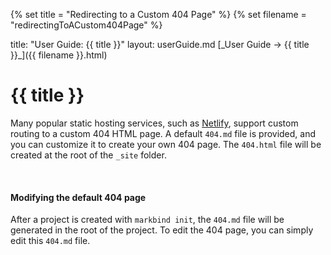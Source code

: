 {% set title = "Redirecting to a Custom 404 Page" %}
{% set filename = "redirectingToACustom404Page" %}

<frontmatter>
  title: "User Guide: {{ title }}"
  layout: userGuide.md
</frontmatter>

<span id="link" class="d-none">
<md>[_User Guide → {{ title }}_]({{ filename }}.html)</md>
</span>

# {{ title }}

<div class="lead" id="overview">

Many popular static hosting services, such as [Netlify](https://www.netlify.com/), support custom routing to a custom 404 HTML page.
A default `404.md` file is provided, and you can customize it to create your own 404 page.
The `404.html` file will be created at the root of the `_site` folder.
</div>

<br>

#### Modifying the default 404 page

After a project is created with `markbind init`, the `404.md` file will be generated in the root of the project. To edit the 404 page, you can simply edit this `404.md` file.
